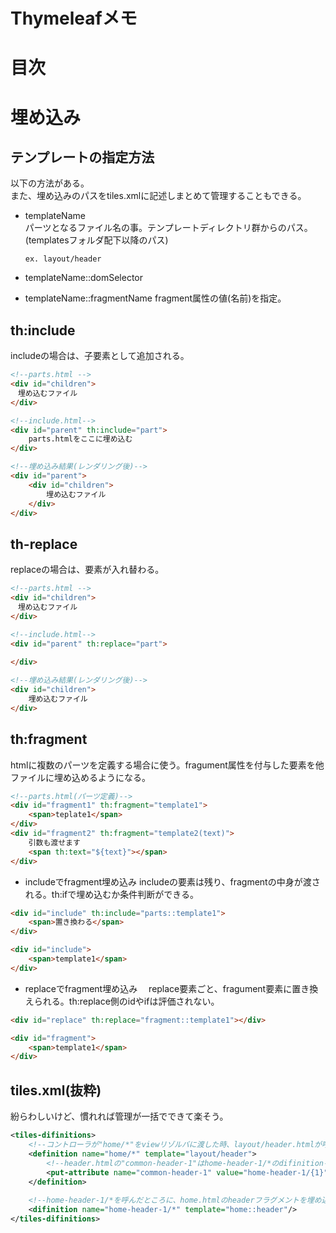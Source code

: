 # Thymeleafメモ

# 目次

# 埋め込み  
## テンプレートの指定方法
以下の方法がある。  
また、埋め込みのパスをtiles.xmlに記述しまとめて管理することもできる。
- templateName  
  パーツとなるファイル名の事。テンプレートディレクトリ群からのパス。  
  (templatesフォルダ配下以降のパス)
  ```
  ex. layout/header
  ```
- templateName::domSelector
  
- templateName::fragmentName
  fragment属性の値(名前)を指定。  

## th:include  
  includeの場合は、子要素として追加される。
```html
<!--parts.html -->
<div id="children">
　埋め込むファイル
</div>
```
```html
<!--include.html-->
<div id="parent" th:include="part">
    parts.htmlをここに埋め込む
</div>
```
```html
<!--埋め込み結果(レンダリング後)-->
<div id="parent">
    <div id="children">
        埋め込むファイル    
    </div>
</div>
```

## th-replace
 replaceの場合は、要素が入れ替わる。
```html
<!--parts.html -->
<div id="children">
　埋め込むファイル
</div>
```
```html
<!--include.html-->
<div id="parent" th:replace="part">
    
</div>
```
```html
<!--埋め込み結果(レンダリング後)-->
<div id="children">
    埋め込むファイル    
</div>
```
## th:fragment
htmlに複数のパーツを定義する場合に使う。fragument属性を付与した要素を他ファイルに埋め込めるようになる。
```html
<!--parts.html(パーツ定義)-->
<div id="fragment1" th:fragment="template1">
    <span>teplate1</span>
</div>
<div id="fragment2" th:fragment="template2(text)">
    引数も渡せます
    <span th:text="${text}"></span>
</div>
```
- includeでfragment埋め込み
  includeの要素は残り、fragmentの中身が渡される。th:ifで埋め込むか条件判断ができる。
```html
<div id="include" th:include="parts::template1">
    <span>置き換わる</span>
</div>
```
```html
<div id="include">
    <span>template1</span>
</div>
```
- replaceでfragment埋め込み
　replace要素ごと、fragument要素に置き換えられる。th:replace側のidやifは評価されない。
```html
<div id="replace" th:replace="fragment::template1"></div>
```
```html
<div id="fragment">
    <span>template1</span>
</div>
```

## tiles.xml(抜粋)
紛らわしいけど、慣れれば管理が一括でできて楽そう。
```xml
<tiles-difinitions>
    <!--コントローラが"home/*"をviewリゾルバに渡した時、layout/header.htmlが呼ばれることを表す。-->
    <definition name="home/*" template="layout/header">
		<!--header.htmlの"common-header-1"はhome-header-1/*のdifinitionを埋め込むことを表す。-->
        <put-attribute name="common-header-1" value="home-header-1/{1}" />
	</definition>
    
    <!--home-header-1/*を呼んだところに、home.htmlのheaderフラグメントを埋め込むことを示す。-->
    <difinition name="home-header-1/*" template="home::header"/>
</tiles-difinitions>

```


